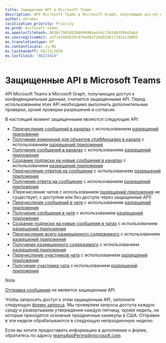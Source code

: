 ```yaml
---
title: Защищенные API в Microsoft Teams
description: API Microsoft Teams в Microsoft Graph, получающие доступ к конфиденциальным данным, считается защищенными API.
author: nkramer
localization_priority: Priority
ms.prod: microsoft-teams
ms.openlocfilehash: 8838c7981d82b6b9096ba4c6c13b5d6350b45ab4
ms.sourcegitcommit: a3fc420a5639c0f4e89af2b602db17392e176802
ms.translationtype: HT
ms.contentlocale: ru-RU
ms.lasthandoff: 09/23/2020
ms.locfileid: "48223424"
---
```

# <a name="protected-apis-in-microsoft-teams"></a>Защищенные API в Microsoft Teams

API Microsoft Teams в Microsoft Graph, получающие доступ к конфиденциальным данным, считается защищенными API. Перед использованием этих API необходимо выполнить дополнительные проверки, кроме проверки разрешений и согласия.

В настоящий момент защищенными являются следующие API:
* [Перечисление сообщений в каналах](/graph/api/channel-list-messages) с использованием [разрешений приложения](auth/auth-concepts.md#microsoft-graph-permissions)
* [Получение изменений для объектов chatMessages в канале](/graph/api/chatmessage-delta) с использованием [разрешений приложения](auth/auth-concepts.md#microsoft-graph-permissions)
* [Получение сообщений в каналах](/graph/api/channel-get-message) с использованием [разрешений приложения](auth/auth-concepts.md#microsoft-graph-permissions)
* [Создание подписки на новые сообщения в каналах](/graph/api/subscription-post-subscriptions) с использованием [разрешений приложения](auth/auth-concepts.md#microsoft-graph-permissions)
* [Перечисление ответов на сообщение](/graph/api/channel-list-messagereplies) с использованием [разрешений приложения](auth/auth-concepts.md#microsoft-graph-permissions)
* [Получение ответа на сообщение](/graph/api/channel-get-messagereply) с использованием [разрешений приложения](auth/auth-concepts.md#microsoft-graph-permissions)
* (Перечисление чатов с использованием [разрешений приложения](auth/auth-concepts.md#microsoft-graph-permissions) не существует, с доступом или без доступа через защищенные API)
* [Перечисление сообщений в чате](/graph/api/chat-list-message) с использованием [разрешений приложения](auth/auth-concepts.md#microsoft-graph-permissions)
* [Получение сообщения в чате](/graph/api/chat-get-message) с использованием [разрешений приложения](auth/auth-concepts.md#microsoft-graph-permissions)
* [Создание подписки на новые сообщения в чатах](/graph/api/subscription-post-subscriptions) с использованием [разрешений приложения](auth/auth-concepts.md#microsoft-graph-permissions)
* [Перечисление всего размещенного содержимого](/graph/api/chatmessage-list-chatmessagehostedcontents) с использованием [разрешений приложения](auth/auth-concepts.md#microsoft-graph-permissions)
* [Получение размещенного содержимого](/graph/api/chatmessagehostedcontent-get) с использованием [разрешений приложения](auth/auth-concepts.md#microsoft-graph-permissions)
* [Перечисление участников чата](/graph/api/conversationmember-list) с использованием [разрешений приложения](auth/auth-concepts.md#microsoft-graph-permissions)
* [Получение участника чата](/graph/api/conversationmember-get) с использованием [разрешений приложения](auth/auth-concepts.md#microsoft-graph-permissions)

>[!NOTE]
>[Отправка сообщения](/graph/api/channel-post-messages) не является защищенным API.

Чтобы запросить доступ к этим защищенным API, заполните следующую [форму запроса](https://aka.ms/teamsgraph/requestaccess). Мы проверяем запросы доступа каждую среду и развертываем утверждения каждую пятницу, кроме недель, на которые приходятся основные праздничные каникулы в США. Отправки в эти недели обрабатываются в следующую непраздничную неделю. 

Если вы хотите предоставить информацию в дополнение к форме, обратитесь по адресу [teamsAppPerms@microsoft.com](mailto:teamsAppPerms@microsoft.com).
